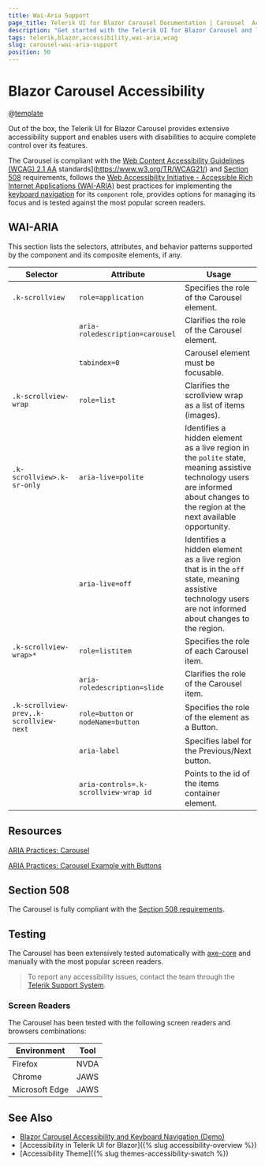 ```yaml
---
title: Wai-Aria Support
page_title: Telerik UI for Blazor Carousel Documentation | Carousel  Accessibility
description: "Get started with the Telerik UI for Blazor Carousel and learn about its accessibility support for WAI-ARIA, Section 508, and WCAG 2.1."
tags: telerik,blazor,accessibility,wai-aria,wcag
slug: carousel-wai-aria-support 
position: 50 
---
```


# Blazor Carousel Accessibility

@[template](/_contentTemplates/common/parameters-table-styles.md#table-layout)



Out of the box, the Telerik UI for Blazor Carousel provides extensive accessibility support and enables users with disabilities to acquire complete control over its features.


The Carousel is compliant with the [Web Content Accessibility Guidelines (WCAG) 2.1  AA](https://www.w3.org/TR/WCAG21/) standards](https://www.w3.org/TR/WCAG21/) and [Section 508](http://www.section508.gov/) requirements, follows the [Web Accessibility Initiative - Accessible Rich Internet Applications (WAI-ARIA)](https://www.w3.org/WAI/ARIA/apg/) best practices for implementing the [keyboard navigation](#keyboard-navigation) for its `component` role, provides options for managing its focus and is tested against the most popular screen readers.

## WAI-ARIA


This section lists the selectors, attributes, and behavior patterns supported by the component and its composite elements, if any.

| Selector | Attribute | Usage |
| -------- | --------- | ----- |
| `.k-scrollview` | `role=application` | Specifies the role of the Carousel element. |
|  | `aria-roledescription=carousel` | Clarifies the role of the Carousel element. |
|  | `tabindex=0` | Carousel element must be focusable. |
| `.k-scrollview-wrap` | `role=list` | Clarifies the scrollview wrap as a list of items (images). |
| `.k-scrollview>.k-sr-only` | `aria-live=polite` | Identifies a hidden element as a live region in the `polite` state, meaning assistive technology users are informed about changes to the region at the next available opportunity. |
|  | `aria-live=off` | Identifies a hidden element as a live region that is in the `off` state, meaning assistive technology users are not informed about changes to the region. |
| `.k-scrollview-wrap>*` | `role=listitem` | Specifies the role of each Carousel item. |
|  | `aria-roledescription=slide` | Clarifies the role of the Carousel item. |
| `.k-scrollview-prev,.k-scrollview-next` | `role=button` or `nodeName=button` | Specifies the role of the element as a Button. |
|  | `aria-label` | Specifies label for the Previous/Next button. |
|  | `aria-controls=.k-scrollview-wrap id` | Points to the id of the items container element. |

## Resources

[ARIA Practices: Carousel](https://www.w3.org/WAI/ARIA/apg/patterns/carousel/)

[ARIA Practices: Carousel Example with Buttons](https://www.w3.org/WAI/ARIA/apg/example-index/carousel/carousel-1-prev-next.html)

## Section 508


The Carousel is fully compliant with the [Section 508 requirements](http://www.section508.gov/).

## Testing


The Carousel has been extensively tested automatically with [axe-core](https://github.com/dequelabs/axe-core) and manually with the most popular screen readers.

> To report any accessibility issues, contact the team through the [Telerik Support System](https://www.telerik.com/account/support-center).

### Screen Readers


The Carousel has been tested with the following screen readers and browsers combinations:

| Environment | Tool |
| ----------- | ---- |
| Firefox | NVDA |
| Chrome | JAWS |
| Microsoft Edge | JAWS |



## See Also

* [Blazor Carousel Accessibility and Keyboard Navigation (Demo)](https://demos.telerik.com/blazor-ui/carousel/keyboard-navigation)
* [Accessibility in Telerik UI for Blazor]({% slug accessibility-overview %})
* [Accessibility Theme]({% slug themes-accessibility-swatch %})